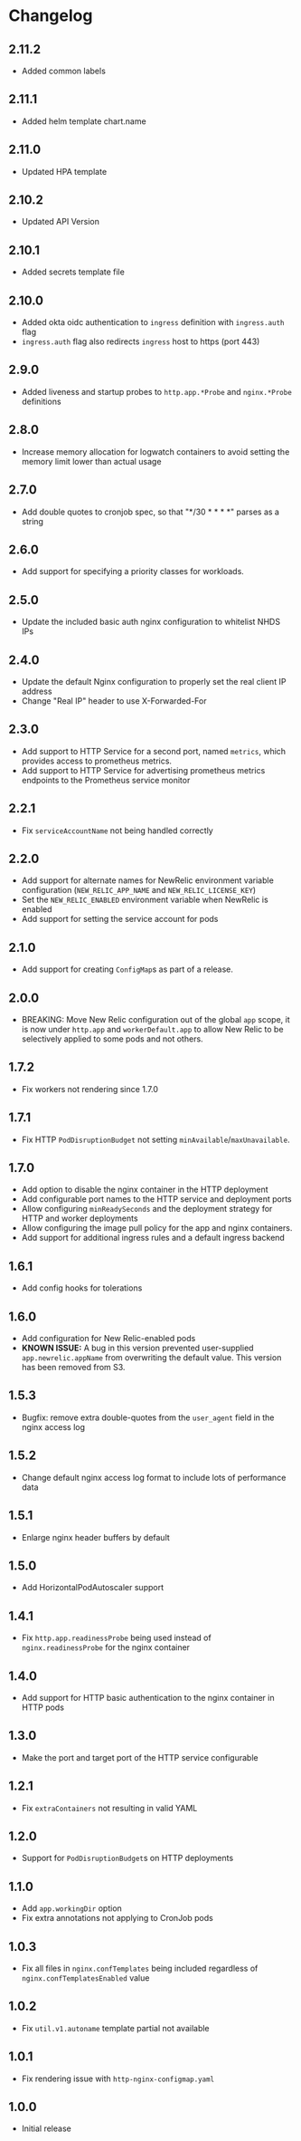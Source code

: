 # Changelog
## 2.11.2
- Added common labels
## 2.11.1
- Added helm template chart.name
## 2.11.0
- Updated HPA template

## 2.10.2
- Updated API Version

## 2.10.1
- Added secrets template file

## 2.10.0
- Added okta oidc authentication to `ingress` definition with `ingress.auth` flag
- `ingress.auth` flag also redirects `ingress` host to https (port 443)

## 2.9.0
- Added liveness and startup probes to `http.app.*Probe` and `nginx.*Probe` definitions

## 2.8.0
- Increase memory allocation for logwatch containers to avoid setting the memory limit lower than actual usage

## 2.7.0
- Add double quotes to cronjob spec, so that "*/30 * * * *" parses as a string

## 2.6.0
- Add support for specifying a priority classes for workloads.

## 2.5.0
- Update the included basic auth nginx configuration to whitelist NHDS IPs

## 2.4.0
- Update the default Nginx configuration to properly set the real client IP address
- Change "Real IP" header to use X-Forwarded-For

## 2.3.0
- Add support to HTTP Service for a second port, named `metrics`, which provides access to prometheus metrics.
- Add support to HTTP Service for advertising prometheus metrics endpoints to the Prometheus service monitor

## 2.2.1
- Fix `serviceAccountName` not being handled correctly

## 2.2.0
- Add support for alternate names for NewRelic environment variable configuration (`NEW_RELIC_APP_NAME` and `NEW_RELIC_LICENSE_KEY`)
- Set the `NEW_RELIC_ENABLED` environment variable when NewRelic is enabled
- Add support for setting the service account for pods

## 2.1.0
- Add support for creating `ConfigMap`s as part of a release.

## 2.0.0
- BREAKING: Move New Relic configuration out of the global `app` scope, it is now under `http.app` and `workerDefault.app` to allow New Relic to be selectively applied to some pods and not others.

## 1.7.2
- Fix workers not rendering since 1.7.0

## 1.7.1
- Fix HTTP `PodDisruptionBudget` not setting `minAvailable`/`maxUnavailable`.

## 1.7.0
- Add option to disable the nginx container in the HTTP deployment
- Add configurable port names to the HTTP service and deployment ports
- Allow configuring `minReadySeconds` and the deployment strategy for HTTP and worker deployments
- Allow configuring the image pull policy for the app and nginx containers.
- Add support for additional ingress rules and a default ingress backend

## 1.6.1
- Add config hooks for tolerations

## 1.6.0
- Add configuration for New Relic-enabled pods
- **KNOWN ISSUE:** A bug in this version prevented user-supplied `app.newrelic.appName` from overwriting the default value. This version has been removed from S3.

## 1.5.3
- Bugfix: remove extra double-quotes from the `user_agent` field in the nginx access log

## 1.5.2
- Change default nginx access log format to include lots of performance data

## 1.5.1
- Enlarge nginx header buffers by default

## 1.5.0
- Add HorizontalPodAutoscaler support

## 1.4.1
- Fix `http.app.readinessProbe` being used instead of `nginx.readinessProbe` for the nginx container

## 1.4.0
- Add support for HTTP basic authentication to the nginx container in HTTP pods

## 1.3.0
- Make the port and target port of the HTTP service configurable

## 1.2.1
- Fix `extraContainers` not resulting in valid YAML

## 1.2.0
- Support for `PodDisruptionBudget`s on HTTP deployments

## 1.1.0
- Add `app.workingDir` option
- Fix extra annotations not applying to CronJob pods

## 1.0.3
- Fix all files in `nginx.confTemplates` being included regardless of `nginx.confTemplatesEnabled` value

## 1.0.2
- Fix `util.v1.autoname` template partial not available

## 1.0.1
- Fix rendering issue with `http-nginx-configmap.yaml`

## 1.0.0
- Initial release
